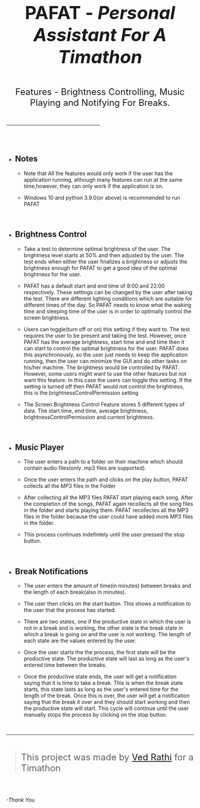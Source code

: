 <!-- markdownlint-disable-file -->

<!-- PAFAT -->
<center>

# <font size="7"> **PAFAT** - *Personal Assistant For A Timathon* </font>

<br />


<font size="5"> Features - Brightness Controlling, Music Playing and Notifying For Breaks. </font>

</center>

<br>

<hr width = 50% >

<br>
<br>

* ## Notes 


    * Note that All the features would only work if the user has the application running, although many features can run at the same time,however, they can only work if the application is on.

    * Windows 10 and python 3.9.0(or above) is recommended to run PAFAT

<br>

* ## Brightness Control

    * Take a test to determine optimal brightness of the user. The brightness level starts at 50% and then adjusted by the user. The test ends when either the user finalizes a brightness or adjusts the brightness enough for PAFAT to get a good idea of the optimal brightness for the user.

    * PAFAT has a default start and end time of 8:00 and 22:00 respectively. These settings can be changed by the user after taking the test. There are different lighting conditions which are suitable for different times of the day. So PAFAT needs to know what the waking time and sleeping time of the user is in order to optimally control the screen brightness. 

    * Users can toggle(turn off or on) this setting if they want to. The test requires the user to be present and taking the test. However, once PAFAT has the average brightness, start time and end time then it can start to control the optimal brightness for the user. PAFAT does this asynchronously, so the user just needs to keep the application running, then the user can minimize the GUI and do other tasks on his/her machine. The brightness would be controlled by PAFAT. However, some users might want to use the other features but not want this feature. In this case the users can toggle this setting. If the setting is turned off then PAFAT would not control the brightness, this is the brightnessControlPermission setting

    * The Screen Brightness Control Feature stores 5 different types of data. The start time, end time, average brightness, brightnessControlPermission and current brightness. 

<br>

* ## Music Player

    * The user enters a path to a folder on their machine which should contain audio files(only .mp3 files are supported). 

    * Once the user enters the path and clicks on the play button, PAFAT collects all the MP3 files in the Folder

    * After collecting all the MP3 files PAFAT start playing each song. After the completion of the songs, PAFAT again recollects all the song files in the folder and starts playing them. PAFAT recollectes all the MP3 files in the folder because the user could have added more MP3 files in the folder. 

    * This process continues indefintely until the user pressed the stop button. 

<br>

* ## Break Notifications

    * The user enters the amount of time(in minutes) between breaks and the length of each break(also in minutes).

    * The user then clicks on the start button. This shows a notification to the user that the process has started.

    * There are two states, one if the productive state in which the user is not in a break and is working, the other state is the break state in which a break is going on and the user is not working. The length of each state are the values entered by the user.

    * Once the user starts the the process, the first state will be the productive state. The productive state will last as long as the user's entered time between the breaks. 

    * Once the productive state ends, the user will get a notification saying that it is time to take a break. This is when the break state starts, this state lasts as long as the user's entered time for the length of the break. Once this is over, the user will get a notification saying that the break it over and they should start working and then the productive state will start. This cycle will continue until the user manually stops the process by clicking on the stop button.

<br>
<hr>
<br>

> <font size = "5"> This project was made by [Ved Rathi](https://ved-programmer.github.io/) for a Timathon </font>

<br><br>

*-Thank You*
